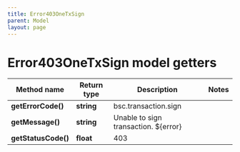 ```yaml
---
title: Error403OneTxSign
parent: Model
layout: page
---
```


# Error403OneTxSign model getters

Method name | Return type | Description | Notes
------------ | ------------- | ------------- | -------------
**getErrorCode()** | **string** | bsc.transaction.sign |
**getMessage()** | **string** | Unable to sign transaction. ${error} |
**getStatusCode()** | **float** | 403 |

